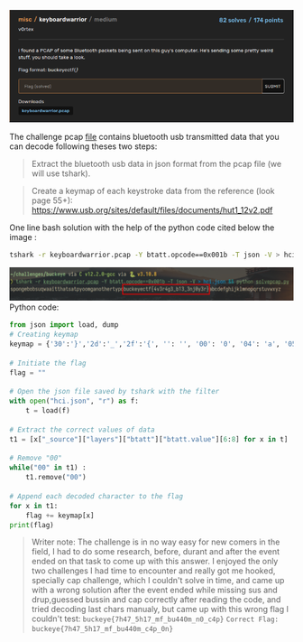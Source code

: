 ![](./buckeyeCTF2022-capure2.png)

The challenge pcap [file](./keyboardwarrior.pcap) contains bluetooth usb transmitted data that you can decode following theses two steps:
> Extract the bluetooth usb data in json format from the pcap file (we will use tshark).

> Create a keymap of each keystroke data from the reference (look page 55+):  https://www.usb.org/sites/default/files/documents/hut1_12v2.pdf


One line bash solution with the help of the python code cited below the image : 
```sh
tshark -r keyboardwarrior.pcap -Y btatt.opcode==0x001b -T json -V > hci.json && python solvepcap.py
```
![](./buckeyeCTF2022Capture.png)
Python code:
```py
from json import load, dump
# Creating keymap
keymap = {'30':'}','2d':'_','2f':'{', '': '', '00': '0', '04': 'a', '05': 'b', '06': 'c', '07': 'd', '08': 'e', '09': 'f', '0a': 'g', '0b': 'h', '0c': 'i', '0d': 'j', '0e': 'k', '0f': 'l', '10': 'm', '11': 'n', '12': 'o', '13': 'p', '14': 'q', '15': 'r', '16': 's', '17': 't', '18': 'u', '19': 'v', '1a': 'w', '1b': 'x', '1c': 'y', '1d': 'z', '1e': '1', '1f': '2', '20': '3', '21': '4', '22': '5', '23': '6', '24': '7', '25': '8', '26': '9', '27': '0', '28': '\n', '2a': '\x08', '2c': ' ', '34': '"', '36': ',', '37': '.', '38': '?'}

# Initiate the flag
flag = ""

# Open the json file saved by tshark with the filter
with open("hci.json", "r") as f:
    t = load(f)

# Extract the correct values of data
t1 = [x["_source"]["layers"]["btatt"]["btatt.value"][6:8] for x in t]

# Remove "00"
while("00" in t1) :
    t1.remove("00") 

# Append each decoded character to the flag
for x in t1:
    flag += keymap[x]
print(flag)
```
> Writer note: The challenge is in no way easy for new comers in the field, I had to do some research, before, durant and after the event ended on that task to come up with this answer. I enjoyed the only two challenges I had time to encounter and really got me hooked, specially cap challenge, which I couldn't solve in time, and came up with a wrong solution after the event ended while missing sus and drup,guessed bussin and cap correctly after reading the code, and tried decoding last chars manualy, but came up with this wrong flag I couldn't test: ```buckeye{7h47_5h17_mf_bu440m_n0_c4p}``` ```Correct Flag: buckeye{7h47_5h17_mf_bu440m_c4p_0n}```
